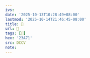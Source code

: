 ```yaml
---
ivs:
date: '2025-10-13T10:28:49+08:00'
lastmod: '2025-10-14T21:46:45-08:00'
title: 􄖹
url: 􄖹
tags: [𣩱]
hex: '23A71'
src: DCCV
note:
---
```


